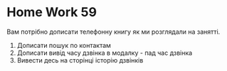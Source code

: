 # Home Work 59

Вам потрібно дописати телефонну книгу як ми розглядали на занятті.

1. Дописати пошук по контактам
2. Дописати вивід часу дзвінка в модалку - пад час дзвінка
3. Вивести десь на сторінці історію дзвінків

